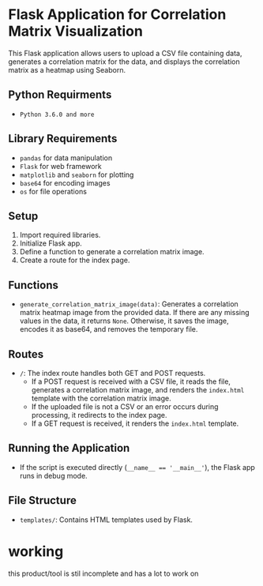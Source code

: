# Flask Application for Correlation Matrix Visualization

This Flask application allows users to upload a CSV file containing data, generates a correlation matrix for the data, and displays the correlation matrix as a heatmap using Seaborn. 
## Python Requirments
- `Python 3.6.0 and more`
## Library Requirements
- `pandas` for data manipulation
- `Flask` for web framework
- `matplotlib` and `seaborn` for plotting
- `base64` for encoding images
- `os` for file operations

## Setup

1. Import required libraries.
2. Initialize Flask app.
3. Define a function to generate a correlation matrix image.
4. Create a route for the index page.

## Functions

- `generate_correlation_matrix_image(data)`: Generates a correlation matrix heatmap image from the provided data. If there are any missing values in the data, it returns `None`. Otherwise, it saves the image, encodes it as base64, and removes the temporary file.

## Routes

- `/`: The index route handles both GET and POST requests. 
    - If a POST request is received with a CSV file, it reads the file, generates a correlation matrix image, and renders the `index.html` template with the correlation matrix image.
    - If the uploaded file is not a CSV or an error occurs during processing, it redirects to the index page.
    - If a GET request is received, it renders the `index.html` template.

## Running the Application

- If the script is executed directly (`__name__ == '__main__'`), the Flask app runs in debug mode.

## File Structure

- `templates/`: Contains HTML templates used by Flask.
# working 
this product/tool is stil incomplete and has a lot to work on 
